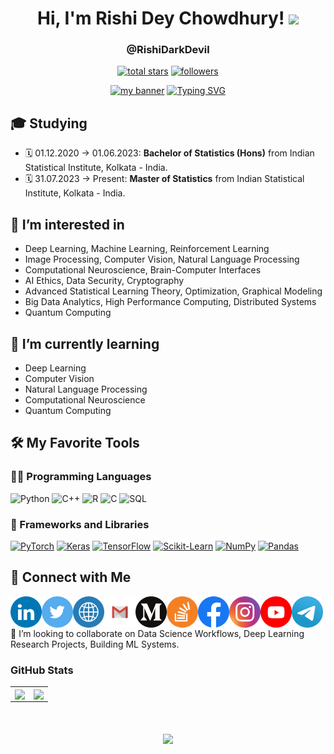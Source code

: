 <h1 align="center">
Hi, I'm Rishi Dey Chowdhury!
  <img src="https://media.giphy.com/media/hvRJCLFzcasrR4ia7z/giphy.gif" width="30"></h1> 
<h3 align="center">@RishiDarkDevil</h3> 

<p align="center">
  <a href="https://github.com/RishiDarkDevil?tab=repositories&sort=stargazers">
    <img alt="total stars" title="Total stars on GitHub" src="https://custom-icon-badges.demolab.com/github/stars/RishiDarkDevil?color=55960c&style=for-the-badge&labelColor=488207&logo=star"/></a>
  <a href="https://github.com/RishiDarkDevil?tab=followers">
    <img alt="followers" title="Follow me on Github" src="https://custom-icon-badges.demolab.com/github/followers/RishiDarkDevil?color=236ad3&labelColor=1155ba&style=for-the-badge&logo=person-add&label=Follow&logoColor=white"/></a>
</p>

<p align="center">
  <a href="https://rishidarkdevil.github.io/" target="_blank" rel="noreferrer"><img src="https://user-images.githubusercontent.com/52328147/192350589-c7164d50-a563-4405-9ee8-3a8e9efbeacc.png" alt="my banner"></a>
  <a href="https://git.io/typing-svg"><img src="https://readme-typing-svg.demolab.com?font=Fira+Code&pause=1000&center=true&width=435&lines=Machine+Learning;Deep+Learning;Computer+Vision;Natural+Language+Processing;Computational+Neuroscience;Data+Security;Quantum+Computing" alt="Typing SVG" /></a>
</p> 

## 🎓 Studying
  - 🗓 01.12.2020 → 01.06.2023: **Bachelor of Statistics (Hons)** from Indian Statistical Institute, Kolkata - India.
  - 🗓 31.07.2023 → Present: **Master of Statistics** from Indian Statistical Institute, Kolkata - India.
## 👀 I’m interested in
  - Deep Learning, Machine Learning, Reinforcement Learning 
  - Image Processing, Computer Vision, Natural Language Processing
  - Computational Neuroscience, Brain-Computer Interfaces
  - AI Ethics, Data Security, Cryptography  
  - Advanced Statistical Learning Theory, Optimization, Graphical Modeling
  - Big Data Analytics, High Performance Computing, Distributed Systems
  - Quantum Computing
## 🌱 I’m currently learning 
  - Deep Learning
  - Computer Vision
  - Natural Language Processing
  - Computational Neuroscience
  - Quantum Computing

## 🛠️ My Favorite Tools

### 👨‍💻 Programming Languages

<p>
<img alt="Python" src="https://img.shields.io/badge/Python%20-%2314354C.svg?logo=python&logoColor=white">
<img alt="C++" src="https://img.shields.io/badge/C++%20-%2300599C.svg?logo=c%2B%2B&logoColor=white">
<img alt="R" src="https://img.shields.io/badge/R%20-%2300599C.svg?logo=R&logoColor=white">
<img alt="C" src="https://img.shields.io/badge/C%20-%232370ED.svg?logo=c&logoColor=white">
<img alt="SQL" src="https://img.shields.io/badge/SQL%20-%23025E8C.svg?logo=amazon-dynamodb&logoColor=white">

### 🧰 Frameworks and Libraries

<p>
    <a href="#"><img alt="PyTorch" src="https://img.shields.io/badge/PyTorch%20-%23DC143C.svg?logo=PyTorch&logoColor=white"></a>
    <a href="#"><img alt="Keras" src="https://img.shields.io/badge/Keras%20-%23D00000.svg?logo=Keras&logoColor=white"></a>
    <a href="#"><img alt="TensorFlow" src="https://img.shields.io/badge/TensorFlow%20-%23FF6F00.svg?logo=TensorFlow&logoColor=white"></a>
    <a href="#"><img alt="Scikit-Learn" src="https://img.shields.io/badge/scikitlearn%20-%23C2DFFF.svg?logo=scikit-learn&logoColor=blue"></a>
    <a href="#"><img alt="NumPy" src="https://img.shields.io/badge/Numpy%20-%23013243.svg?logo=numpy&logoColor=white"></a>
    <a href="#"><img alt="Pandas" src="https://img.shields.io/badge/Pandas%20-%23150458.svg?logo=pandas&logoColor=white"></a>
</p>

## 🤝 Connect with Me

<a href="https://www.linkedin.com/in/rishi-dey-chowdhury/"><img align="left" src="https://raw.githubusercontent.com/RishiDarkDevil/RishiDarkDevil/main/SVG/Color/LinkedIN.svg" alt="Rishi Dey Chowdhury | LinkedIn" width="50px"/></a>
<a href="https://twitter.com/rishidarkdevil"><img align="left" src="https://raw.githubusercontent.com/RishiDarkDevil/RishiDarkDevil/main/SVG/Color/Twitter.svg" alt="Rishi Dey Chowdhury | Twitter" width="50px"/></a>
<a href="https://rishidarkdevil.github.io/"><img align="left" src="https://raw.githubusercontent.com/RishiDarkDevil/RishiDarkDevil/main/SVG/Color/WWW.svg" alt="Rishi Dey Chowdhury | Website" width="50px"/></a>
<a href="mailto: rishi8001100192@gmail.com"><img align="left" src="https://raw.githubusercontent.com/RishiDarkDevil/RishiDarkDevil/main/SVG/Color/Gmail.svg" alt="Rishi Dey Chowdhury | Gmail" width="50px"/></a>
<a href="https://medium.com/@rishidarkdevil"><img align="left" src="https://raw.githubusercontent.com/RishiDarkDevil/RishiDarkDevil/main/SVG/Color/Medium.svg" alt="Rishi Dey Chowdhury | Medium" width="50px"/></a>
<a href="https://stackoverflow.com/users/15240549/rishi-dey-chowdhury"><img align="left" src="https://raw.githubusercontent.com/RishiDarkDevil/RishiDarkDevil/main/SVG/Color/Stackoverflow.svg" alt="Rishi Dey Chowdhury | StackOverflow" width="50px"/></a>
<a href="https://www.facebook.com/rishi.deychowdhury/"><img align="left" src="https://raw.githubusercontent.com/RishiDarkDevil/RishiDarkDevil/main/SVG/Color/Facebook.svg" alt="Rishi Dey Chowdhury | Facebook" width="50px"/></a>
<a href="https://www.instagram.com/rishidarkdevil/"><img align="left" src="https://raw.githubusercontent.com/RishiDarkDevil/RishiDarkDevil/main/SVG/Color/Instagram.svg" alt="Rishi Dey Chowdhury | Instagram" width="50px"/></a>
<a href="https://www.youtube.com/channel/UCiOcFWpy2TxZE8hXK4dQ-Wg"><img align="left" src="https://raw.githubusercontent.com/RishiDarkDevil/RishiDarkDevil/main/SVG/Color/Youtube.svg" alt="Rishi Dey Chowdhury | YouTube" width="50px"/></a>
<a href="https://t.me/RishiDarkDevil"><img align="left" src="https://raw.githubusercontent.com/RishiDarkDevil/RishiDarkDevil/main/SVG/Color/Telegram.svg" alt="Rishi Dey Chowdhury | Telegram" width="50px"/></a>
</br></br></br>
💞️ I’m looking to collaborate on Data Science Workflows, Deep Learning Research Projects, Building ML Systems.

### GitHub Stats
<table class="center" style="width:100%;">
  <tr>
    <td align="center">
  <img align="center" src="https://github-readme-stats.vercel.app/api?username=rishidarkdevil&count_private=true&show_icons=true&theme=algolia&hide_border=true" />
    </td>
    <td align="center">
  <img align="center" src="http://github-readme-streak-stats.herokuapp.com/?user=RishiDarkDevil&theme=radical&date_format=M%20j%5B%2C%20Y%5D&ring=ff3068&fire=ff3068&sideNums=ff3068">
</td>
  </tr>
</table>

<h1 align="center">
  <img align="center" src="https://github-readme-stats.vercel.app/api/top-langs/?username=rishidarkdevil&hide=html&langs_count=10&theme=algolia&hide_border=true" />
</h1>

<!---
RishiDarkDevil/RishiDarkDevil is a ✨ special ✨ repository because its `README.md` (this file) appears on your GitHub profile.
You can click the Preview link to take a look at your changes.
--->
